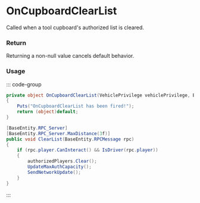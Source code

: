 # OnCupboardClearList
<Badge type="info" text="Vehicle"/>[<Badge type="danger" text="Carbon Compatible"/>](https://github.com/CarbonCommunity/Carbon)[<Badge type="warning" text="Oxide Compatible"/>](https://github.com/OxideMod/Oxide.Rust)
Called when a tool cupboard's authorized list is cleared.

### Return
Returning a non-null value cancels default behavior.

### Usage
::: code-group
```csharp [Example]
private object OnCupboardClearList(VehiclePrivilege vehiclePrivilege, BasePlayer player)
{
	Puts("OnCupboardClearList has been fired!");
	return (object)default;
}
```
```csharp [Source — Assembly-CSharp @ VehiclePrivilege]
[BaseEntity.RPC_Server]
[BaseEntity.RPC_Server.MaxDistance(3f)]
public void ClearList(BaseEntity.RPCMessage rpc)
{
	if (rpc.player.CanInteract() && IsDriver(rpc.player))
	{
		authorizedPlayers.Clear();
		UpdateMaxAuthCapacity();
		SendNetworkUpdate();
	}
}

```
:::
